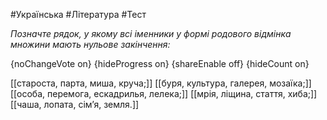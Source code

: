 #Українська #Література #Тест

*Позначте рядок, у якому всі іменники у формі родового відмінка множини мають нульове закінчення:*

{noChangeVote on}
{hideProgress on}
{shareEnable off}
{hideCount on}

[[староста, парта, миша, круча;]]
[[буря, культура, галерея, мозаїка;]]
[[особа, перемога, ескадрилья, лелека;]]
[[мрія, ліщина, стаття, хиба;]]
[[чаша, лопата, сім’я, земля.]]
